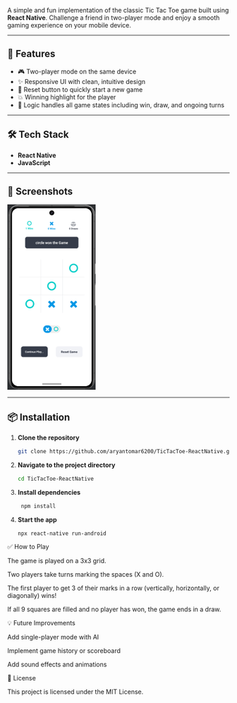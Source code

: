 A simple and fun implementation of the classic Tic Tac Toe game built using **React Native**. Challenge a friend in two-player mode and enjoy a smooth gaming experience on your mobile device.

---

## 🚀 Features

- 🎮 Two-player mode on the same device  
- ✨ Responsive UI with clean, intuitive design  
- 🔁 Reset button to quickly start a new game  
- 💥 Winning highlight for the player  
- 🧠 Logic handles all game states including win, draw, and ongoing turns  

---

## 🛠️ Tech Stack

- **React Native**  
- **JavaScript**   

---

## 📱 Screenshots

<p float="left">
  <img src="./assets/Screenshot%202025-04-25%20115220.png" width="200" />
</p>

---

## 📦 Installation

1. **Clone the repository**  
   ```bash
   git clone https://github.com/aryantomar6200/TicTacToe-ReactNative.git

2. **Navigate to the project directory**
   ```bash
   cd TicTacToe-ReactNative

3. **Install dependencies**
   ```bash
    npm install

4. **Start the app**
   ```bash
   npx react-native run-android


✅ How to Play


The game is played on a 3x3 grid.

Two players take turns marking the spaces (X and O).

The first player to get 3 of their marks in a row (vertically, horizontally, or diagonally) wins!

If all 9 squares are filled and no player has won, the game ends in a draw.

💡 Future Improvements


Add single-player mode with AI

Implement game history or scoreboard

Add sound effects and animations

📄 License


This project is licensed under the MIT License.
